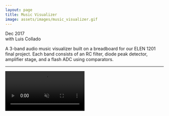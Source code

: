 ```yaml
---
layout: page
title: Music Visualizer
image: assets/images/music_visualizer.gif
---
```

Dec 2017<br>
with Luis Collado

A 3-band audio music visualizer built on a breadboard for our ELEN 1201 final project. Each band consists of an RC filter, diode peak detector, amplifier stage, and a flash ADC using comparators.

<hr class="major" />

<!-- replace this with an embedded Youtube player -->
<video width="50%" autoplay controls muted>
<source src="assets/videos/spectrum.mp4" type="video/mp4">
<source src="movie.ogg" type="video/ogg">
Your browser does not support the video tag.
</video>
